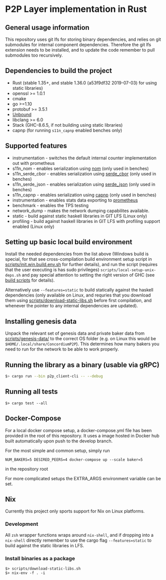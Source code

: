 # P2P Layer implementation in Rust
## General usage information
This repository uses git lfs for storing binary dependencies, and relies on git submodules for internal component dependencies. Therefore the git lfs extension needs to be installed, and to update the code remember to pull submodules too recursively.

## Dependencies to build the project
* Rust (stable 1.35+, and stable 1.36.0 (a53f9df32 2019-07-03) for using static libraries)
* openssl >= 1.0.1
* cmake
* go >=1.10
* protobuf >= 3.5.1
* [Unbound](https://www.nlnetlabs.nl/projects/unbound/about/)
* libclang >= 6.0
* Stack (GHC-8.6.5, if not building using static libraries)
* capnp (for running `s11n_capnp` enabled benches only)

## Supported features
* instrumentation - switches the default internal counter implementation out with prometheus
* s11n_nom - enables serialization using [nom](https://crates.io/crates/nom) (only used in benches)
* s11n_serde_cbor - enables serialization using [serde_cbor](https://crates.io/crates/serde_cbor) (only used in benches)
* s11n_serde_json - enables serialization using [serde_json](https://crates.io/crates/serde_json) (only used in benches)
* s11n_capnp - enables serialization using [capnp](https://crates.io/crates/capnp) (only used in benches)
* instrumentation - enables stats data exporting to [prometheus](https://crates.io/crates/prometheus)
* benchmark - enables the TPS testing
* network_dump - makes the network dumping capabilites available.
* static - build against static haskell libraries in GIT LFS (Linux only)
* profiling - build against haskell libraries in GIT LFS with profiling support enabled (Linux only)

## Setting up basic local build environment
Install the needed dependencies from the list above (Windows build is special, for that see cross-compilation build environment setup script in [scripts/init.win.build.env.sh](/scripts/init.win.build.env.sh) for further details), and run the script (requires that the user executing is has sudo privileges) `scripts/local-setup-unix-deps.sh` and pay special attention to setting the right version of GHC (see [build scripts](/scripts/local-setup-unix-deps.sh#L25) for details).

Alternatively use `--features=static` to build statically against the haskell dependencies (only available on Linux, and requries that you download them using [scripts/download-static-libs.sh](/scripts/download-static-libs.sh) before first compilation, and whenever the pointer to any internal dependencies are updated).

## Installing genesis data
Unpack the relevant set of genesis data and private baker data from [scripts/genesis-data/](/scripts/genesis-data) to the correct OS folder (e.g. on Linux this would be `$HOME/.local/share/ConcordiumP2P`). This determines how many bakers you need to run for the network to be able to work properly.

## Running the library as a binary (usable via gRPC)
```bash
$> cargo run --bin p2p_client-cli -- --debug
```

## Running all tests
```
$> cargo test --all
```

## Docker-Compose
For a local docker compose setup, a docker-compose.yml file has been provided in the root of this repository. It uses a image hosted in Docker hub built automatically upon push to the develop branch.

For the most simple and common setup, simply run
```
NUM_BAKERS=5 DESIRED_PEERS=4 docker-compose up --scale baker=5
```
in the repository root

For more complicated setups the EXTRA_ARGS environment variable can be set.

## Nix
Currently this project only sports support for Nix on Linux platforms.
### Development
All `zsh` wrapper functions wraps around `nix-shell`, and if dropping into a `nix-shell` directly remember to use the cargo flag `--features=static` to build against the static libraries in LFS.
### Install binaries as a package
```
$> scripts/download-static-libs.sh
$> nix-env -f . -i
```
